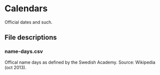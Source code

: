 # Calendars

Official dates and such.

## File descriptions

### name-days.csv

Offical name days as defined by the Swedish Academy. Source: Wikipedia (oct 2013).
